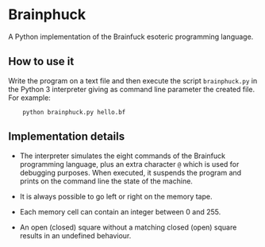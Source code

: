 # Brainphuck
A Python implementation of the Brainfuck esoteric programming language.

## How to use it

Write the program on a text file and then execute the script ```brainphuck.py``` in the Python 3 interpreter giving as command line parameter the created file. For example:
```
    python brainphuck.py hello.bf
```

## Implementation details

* The interpreter simulates the eight commands of the Brainfuck programming language, plus an extra character ```@``` which is used for debugging purposes. When executed, it suspends the program and prints on the command line the state of the machine.

* It is always possible to go left or right on the memory tape.

* Each memory cell can contain an integer between 0 and 255.

* An open (closed) square without a matching closed (open) square results in an undefined behaviour.